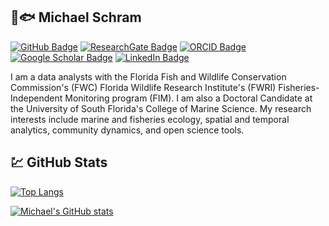 ## 🌊🐟 Michael Schram

[![GitHub Badge](https://img.shields.io/github/followers/MichaelJSchram?style=social)](https://github.com/MichaelJSchram?tab=followers)
[![ResearchGate Badge](https://img.shields.io/badge/Research-Gate-brightgreen)](https://www.researchgate.net/profile/Michael-Schram)
[![ORCID Badge](https://img.shields.io/badge/ORCID-iD-green)](https://orcid.org/0000-0003-0674-2112)
[![Google Scholar Badge](https://img.shields.io/badge/Google-Scholar-red)](https://scholar.google.com/citations?user=-DRxvj8AAAAJ&hl=en)
[![LinkedIn Badge](https://img.shields.io/badge/My-LinkedIn-blue)](https://www.linkedin.com/in/michael-schram-2128a361/)


I am a data analysts with the Florida Fish and Wildlife Conservation Commission's (FWC) Florida Wildlife Research Institute's (FWRI) Fisheries-Independent Monitoring program (FIM). I am also a Doctoral Candidate at the University of South Florida's College of Marine Science. My research interests include marine and fisheries ecology, spatial and temporal analytics, community dynamics, and open science tools. 

## 💹 GitHub Stats
[![Top Langs](https://github-readme-stats.vercel.app/api/top-langs/?username=MichaelJSchram&show_icons=true&theme=github_dark&layout=compact)](https://github.com/MichaelJSchram/github-readme-stats)

[![Michael's GitHub stats](https://github-readme-stats.vercel.app/api?username=MichaelJSchram&show_icons=true&theme=github_dark)](https://github.com/MichaelJSchram/github-readme-stats)


